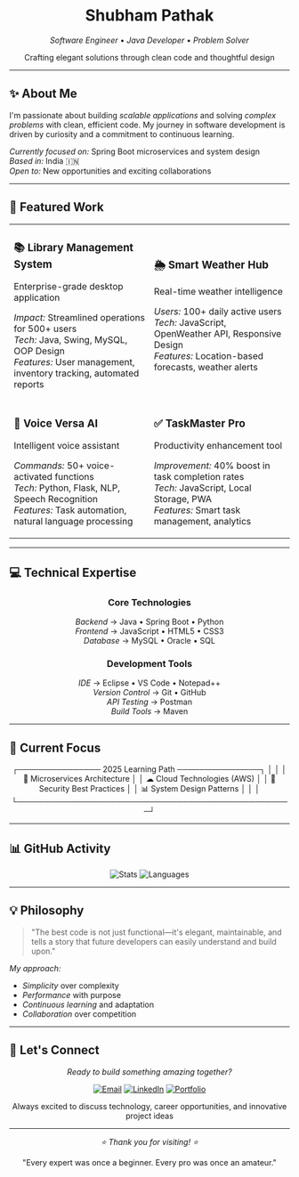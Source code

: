 <div align="center">

# Shubham Pathak

*Software Engineer* • *Java Developer* • *Problem Solver*

Crafting elegant solutions through clean code and thoughtful design

---

</div>

## ✨ About Me

I'm passionate about building *scalable applications* and solving *complex problems* with clean, efficient code. My journey in software development is driven by curiosity and a commitment to continuous learning.

*Currently focused on:* Spring Boot microservices and system design  
*Based in:* India 🇮🇳  
*Open to:* New opportunities and exciting collaborations

---

## 🚀 Featured Work

<table>
<tr>
<td width="50%">

### 📚 Library Management System
Enterprise-grade desktop application

*Impact:* Streamlined operations for 500+ users  
*Tech:* Java, Swing, MySQL, OOP Design  
*Features:* User management, inventory tracking, automated reports

</td>
<td width="50%">

### 🌦 Smart Weather Hub  
Real-time weather intelligence

*Users:* 100+ daily active users  
*Tech:* JavaScript, OpenWeather API, Responsive Design  
*Features:* Location-based forecasts, weather alerts

</td>
</tr>
<tr>
<td>

### 🎤 Voice Versa AI  
Intelligent voice assistant

*Commands:* 50+ voice-activated functions  
*Tech:* Python, Flask, NLP, Speech Recognition  
*Features:* Task automation, natural language processing

</td>
<td>

### ✅ TaskMaster Pro  
Productivity enhancement tool

*Improvement:* 40% boost in task completion rates  
*Tech:* JavaScript, Local Storage, PWA  
*Features:* Smart task management, analytics

</td>
</tr>
</table>

---

## 💻 Technical Expertise

<div align="center">

### Core Technologies
*Backend* → Java • Spring Boot • Python  
*Frontend* → JavaScript • HTML5 • CSS3  
*Database* → MySQL • Oracle • SQL  

### Development Tools
*IDE* → Eclipse • VS Code • Notepad++  
*Version Control* → Git • GitHub  
*API Testing* → Postman  
*Build Tools* → Maven

</div>

---

## 🎯 Current Focus

<div align="center">


┌─────────────── 2025 Learning Path ───────────────┐
│                                                  │
│  🔧  Microservices Architecture                  │
│  ☁   Cloud Technologies (AWS)                   │
│  🔐  Security Best Practices                     │
│  📊  System Design Patterns                      │
│                                                  │
└──────────────────────────────────────────────────┘


</div>

---

## 📊 GitHub Activity

<div align="center">
  
![Stats](https://github-readme-stats.vercel.app/api?username=shubhamkumar785&show_icons=true&theme=vue&hide_border=true&count_private=true)
![Languages](https://github-readme-stats.vercel.app/api/top-langs/?username=shubhamkumar785&layout=compact&theme=vue&hide_border=true)

</div>

---

## 💡 Philosophy

> "The best code is not just functional—it's elegant, maintainable, and tells a story that future developers can easily understand and build upon."

*My approach:*
- *Simplicity* over complexity
- *Performance* with purpose  
- *Continuous learning* and adaptation
- *Collaboration* over competition

---

## 🤝 Let's Connect

<div align="center">

*Ready to build something amazing together?*

[![Email](https://img.shields.io/badge/📧%20Email-shubhammpathak566@gmail.com-EA4335?style=flat-square&logo=gmail&logoColor=white)](mailto:shubhammpathak566@gmail.com)
[![LinkedIn](https://img.shields.io/badge/💼%20LinkedIn-Connect-0A66C2?style=flat-square&logo=linkedin&logoColor=white)](https://www.linkedin.com/in/shubham-kumar-5a85032a6/)
[![Portfolio](https://img.shields.io/badge/🌐%20Portfolio-Visit-FF6B6B?style=flat-square&logoColor=white)](https://shubhamkumar785.github.io/Shubham-Portfolio/)

Always excited to discuss technology, career opportunities, and innovative project ideas

</div>

---

<div align="center">

*⭐ Thank you for visiting! ⭐*

"Every expert was once a beginner. Every pro was once an amateur."

</div>
